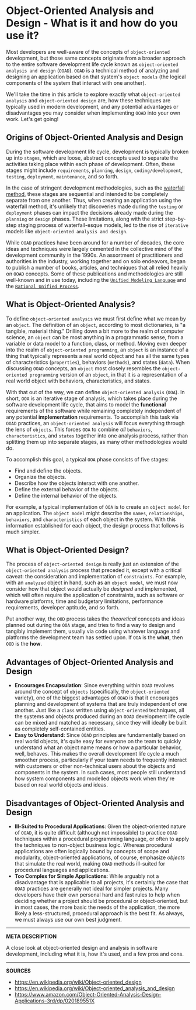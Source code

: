 # Object-Oriented Analysis and Design - What is it and how do you use it?

Most developers are well-aware of the concepts of `object-oriented` development, but those same concepts originate from a broader approach to the entire software development life cycle known as `object-oriented analysis and design` (`OOAD`).  `OOAD` is a technical method of analyzing and designing an application based on that system's `object models` (the logical components of the system that interact with one another).

We'll take the time in this article to explore exactly what `object-oriented analysis` and `object-oriented design` are, how these techniques are typically used in modern development, and any potential advantages or disadvantages you may consider when implementing `OOAD` into your own work.  Let's get going!

## Origins of Object-Oriented Analysis and Design

During the software development life cycle, development is typically broken up into `stages`, which are loose, abstract concepts used to separate the activities taking place within each phase of development.  Often, these stages might include `requirements`, `planning`, `design`, `coding/development`, `testing`, `deployment`, `maintenance`, and so forth.  

In the case of stringent development methodologies, such as the [waterfall method](https://airbrake.io/blog/sdlc/waterfall-model), these stages are sequential and intended to be completely separate from one another.  Thus, when creating an application using the waterfall method, it's unlikely that discoveries made during the `testing` or `deployment` phases can impact the decisions already made during the `planning` or `design` phases.  These limitations, along with the strict step-by-step staging process of waterfall-esque models, led to the rise of `iterative` models like `object-oriented analysis and design`.

While `OOAD` practices have been around for a number of decades, the core ideas and techniques were largely cemented in the collective mind of the development community in the 1990s.  An assortment of practitioners and authorities in the industry, working together and on solo endeavors, began to publish a number of books, articles, and techniques that all relied heavily on `OOAD` concepts.  Some of these publications and methodologies are still well-known and in use today, including the [`Unified Modeling Language`](https://en.wikipedia.org/wiki/Unified_Modeling_Language) and the [`Rational Unified Process`](https://airbrake.io/blog/sdlc/rational-unified-process).

## What is Object-Oriented Analysis?

To define `object-oriented analysis` we must first define what we mean by an `object`.  The definition of an `object`, according to most dictionaries, is "a tangible, material thing."  Drilling down a bit more to the realm of computer science, an `object` can be most anything in a programmatic sense, from a variable or data model to a function, class, or method.  Moving even deeper into the realm of `object-oriented programming`, an `object` is an instance of a thing that typically represents a real world object and has all the same types of characteristics (`properties`), behaviors (`methods`), and states (`data`).  When discussing `OOAD` concepts, an `object` most closely resembles the `object-oriented programming` version of an `object`, in that it is a representation of a real world object with behaviors, characteristics, and states.

With that out of the way, we can define `object-oriented analysis` (`OOA`).  In short, `OOA` is an iterative stage of analysis, which takes place during the software development life cycle, that aims to model the **functional** requirements of the software while remaining completely independent of any potential **implementation** requirements.  To accomplish this task via `OOAD` practices, an `object-oriented analysis` will focus everything through the lens of `objects`.  This forces `OOA` to combine _all_ `behaviors`, `characteristics`, and `states` together into one analysis process, rather than splitting them up into separate stages, as many other methodologies would do.

To accomplish this goal, a typical `OOA` phase consists of five stages:

- Find and define the objects.
- Organize the objects.
- Describe how the objects interact with one another.
- Define the external behavior of the objects.
- Define the internal behavior of the objects.

For example, a typical implementation of `OOA` is to create an `object model` for an application.  The `object model` might describe the `names`, `relationships`, `behaviors`, and `characteristics` of each object in the system.  With this information established for each object, the design process that follows is much simpler.

## What is Object-Oriented Design?

The process of `object-oriented design` is really just an extension of the `object-oriented analysis` process that preceded it, except with a critical caveat: the consideration and implementation of `constraints`.  For example, with an `analyzed` object in hand, such as an `object model`, we must now consider how that object would actually be _designed_ and implemented, which will often require the application of constraints, such as software or hardware platforms, time and budgetary limitations, performance requirements, developer aptitude, and so forth.

Put another way, the `OOD` process takes the _theoretical_ concepts and ideas planned out during the `OOA` stage, and tries to find a way to design and tangibly implement them, usually via code using whatever language and platforms the development team has settled upon.  If `OOA` is the **what**, then `OOD` is the **how**.

## Advantages of Object-Oriented Analysis and Design

- **Encourages Encapsulation**: Since everything within `OOAD` revolves around the concept of `objects` (specifically, the `object-oriented` variety), one of the biggest advantages of `OOAD` is that it encourages planning and development of systems that are truly independent of one another.  Just like a `class` written using `object-oriented` techniques, all the systems and objects produced during an `OOAD` development life cycle can be mixed and matched as necessary, since they will ideally be built as completely self-contained entities.
- **Easy to Understand**: Since `OOAD` principles are fundamentally based on real world objects, it's quite easy for everyone on the team to quickly understand what an object name means or how a particular behavior, well, behaves.  This makes the overall development life cycle a much smoother process, particularly if your team needs to frequently interact with customers or other non-technical users about the objects and components in the system.  In such cases, most people still understand how system components and modelled objects work when they're based on real world objects and ideas.

## Disadvantages of Object-Oriented Analysis and Design

- **Ill-Suited to Procedural Applications**: Given the object-oriented nature of `OOAD`, it is quite difficult (although not impossible) to practice `OOAD` techniques within a procedural programming language, or often to apply the techniques to non-object business logic.  Whereas procedural applications are often logically bound by concepts of scope and modularity, object-oriented applications, of course, emphasize _objects_ that simulate the real world, making `OOAD` methods ill-suited for procedural languages and applications.
- **Too Complex for Simple Applications**: While arguably not a disadvantage that is applicable to all projects, it's certainly the case that `OOAD` practices are generally not ideal for simpler projects.  Many developers have their own personal hard and fast rules to help when deciding whether a project should be procedural or object-oriented, but in most cases, the more basic the needs of the application, the more likely a less-structured, procedural approach is the best fit.  As always, we must always use our own best judgment.

---

__META DESCRIPTION__

A close look at object-oriented design and analysis in software development, including what it is, how it's used, and a few pros and cons.

---

__SOURCES__

- https://en.wikipedia.org/wiki/Object-oriented_design
- https://en.wikipedia.org/wiki/Object-oriented_analysis_and_design
- https://www.amazon.com/Object-Oriented-Analysis-Design-Applications-3rd/dp/020189551X